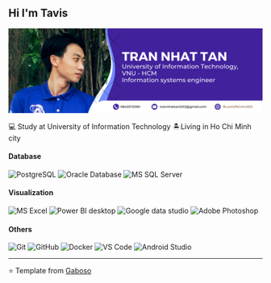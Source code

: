 

## Hi I'm Tavis 

![Tavis](https://github.com/TranNhatTan0312/TranNhatTan0312/blob/9ada428997838f4054aa0beabbba4e04b15d3c51/profile.png)

:computer: Study at University of Information Technology :desert_island:Living in Ho Chi Minh city 


#### Database
![PostgreSQL](https://img.shields.io/badge/-PostgreSQL-336791?style=flat-square&logo=postgresql)
![Oracle Database](http://img.shields.io/badge/-Oracle-DD0031?style=flat-square&logo=oracle)
![MS SQL Server](http://img.shields.io/badge/-MS%20SQL%20Server-CC2927?style=flat-square&logo=microsoft-sql-server&logoColor=ffffff)

#### Visualization
![MS Excel](https://img.shields.io/badge/-MS%Excel-%231572B6?style=flat-square&logo=css3)
![Power BI desktop](https://img.shields.io/badge/-CSS3-%231572B6?style=flat-square&logo=css3)
![Google data studio](https://img.shields.io/badge/-JavaScript-%23F7DF1C?style=flat-square&logo=javascript&logoColor=000000&labelColor=%23F7DF1C&color=%23FFCE5A)
![Adobe Photoshop](http://img.shields.io/badge/-Abode%20Photoshop-26C9FF?style=flat-square&logo=adobe-photoshop&logoColor=ffffff)

#### Others
![Git](https://img.shields.io/badge/-Git-%23F05032?style=flat-square&logo=git&logoColor=%23ffffff)
![GitHub](https://img.shields.io/badge/-GitHub-181717?style=flat-square&logo=github)
![Docker](https://img.shields.io/badge/-Docker-black?style=flat-square&logo=docker)
![VS Code](http://img.shields.io/badge/-VS%20Code-007ACC?style=flat-square&logo=visual-studio-code&logoColor=ffffff)
![Android Studio](http://img.shields.io/badge/-Android%20Studio-3DDC84?style=flat-square&logo=android-studio&logoColor=ffffff)

---
⭐️ Template from [Gaboso](https://github.com/Gaboso)
